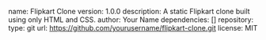 name: Flipkart Clone
version: 1.0.0
description: A static Flipkart clone built using only HTML and CSS.
author: Your Name
dependencies: []
repository:
  type: git
  url: https://github.com/yourusername/flipkart-clone.git
license: MIT

